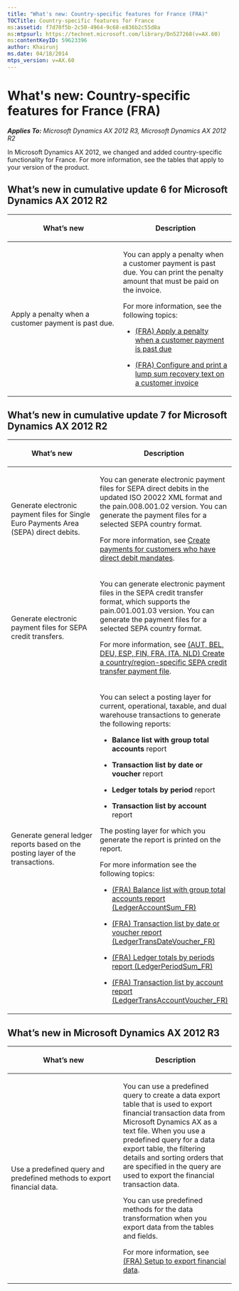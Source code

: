 ```yaml
---
title: "What's new: Country-specific features for France (FRA)"
TOCTitle: Country-specific features for France
ms:assetid: f7d70f5b-2c50-4964-9c68-e836b2c55d8a
ms:mtpsurl: https://technet.microsoft.com/library/Dn527268(v=AX.60)
ms:contentKeyID: 59623396
author: Khairunj
ms.date: 04/18/2014
mtps_version: v=AX.60
---
```


# What's new: Country-specific features for France (FRA) 


_**Applies To:** Microsoft Dynamics AX 2012 R3, Microsoft Dynamics AX 2012 R2_

In Microsoft Dynamics AX 2012, we changed and added country-specific functionality for France. For more information, see the tables that apply to your version of the product.

## What’s new in cumulative update 6 for Microsoft Dynamics AX 2012 R2

<table>
<colgroup>
<col style="width: 50%" />
<col style="width: 50%" />
</colgroup>
<thead>
<tr class="header">
<th><p>What’s new</p></th>
<th><p>Description</p></th>
</tr>
</thead>
<tbody>
<tr class="odd">
<td><p>Apply a penalty when a customer payment is past due.</p></td>
<td><p>You can apply a penalty when a customer payment is past due. You can print the penalty amount that must be paid on the invoice.</p>
<p>For more information, see the following topics:</p>
<ul>
<li><p><a href="fra-apply-a-penalty-when-a-customer-payment-is-past-due.md">(FRA) Apply a penalty when a customer payment is past due</a></p></li>
<li><p><a href="fra-configure-and-print-a-lump-sum-recovery-text-on-a-customer-invoice.md">(FRA) Configure and print a lump sum recovery text on a customer invoice</a></p></li>
</ul></td>
</tr>
</tbody>
</table>


## What’s new in cumulative update 7 for Microsoft Dynamics AX 2012 R2

<table>
<colgroup>
<col style="width: 50%" />
<col style="width: 50%" />
</colgroup>
<thead>
<tr class="header">
<th><p>What’s new</p></th>
<th><p>Description</p></th>
</tr>
</thead>
<tbody>
<tr class="odd">
<td><p>Generate electronic payment files for Single Euro Payments Area (SEPA) direct debits.</p></td>
<td><p>You can generate electronic payment files for SEPA direct debits in the updated ISO 20022 XML format and the pain.008.001.02 version. You can generate the payment files for a selected SEPA country format.</p>
<p>For more information, see <a href="create-payments-for-customers-who-have-direct-debit-mandates.md">Create payments for customers who have direct debit mandates</a>.</p></td>
</tr>
<tr class="even">
<td><p>Generate electronic payment files for SEPA credit transfers.</p></td>
<td><p>You can generate electronic payment files in the SEPA credit transfer format, which supports the pain.001.001.03 version. You can generate the payment files for a selected SEPA country format.</p>
<p>For more information, see <a href="aut-bel-deu-esp-fin-fra-ita-nld-create-a-country-region-specific-sepa-credit-transfer-payment-file.md">(AUT, BEL, DEU, ESP, FIN, FRA, ITA, NLD) Create a country/region-specific SEPA credit transfer payment file</a>.</p></td>
</tr>
<tr class="odd">
<td><p>Generate general ledger reports based on the posting layer of the transactions.</p></td>
<td><p>You can select a posting layer for current, operational, taxable, and dual warehouse transactions to generate the following reports:</p>
<ul>
<li><p><strong>Balance list with group total accounts</strong> report</p></li>
<li><p><strong>Transaction list by date or voucher</strong> report</p></li>
<li><p><strong>Ledger totals by period</strong> report</p></li>
<li><p><strong>Transaction list by account</strong> report</p></li>
</ul>
<p>The posting layer for which you generate the report is printed on the report.</p>
<p>For more information see the following topics:</p>
<ul>
<li><p><a href="fra-balance-list-with-group-total-accounts-report-ledgeraccountsum-fr.md">(FRA) Balance list with group total accounts report (LedgerAccountSum_FR)</a></p></li>
<li><p><a href="fra-transaction-list-by-date-or-voucher-report-ledgertransdatevoucher-fr.md">(FRA) Transaction list by date or voucher report (LedgerTransDateVoucher_FR)</a></p></li>
<li><p><a href="fra-ledger-totals-by-periods-report-ledgerperiodsum-fr.md">(FRA) Ledger totals by periods report (LedgerPeriodSum_FR)</a></p></li>
<li><p><a href="fra-transaction-list-by-account-report-ledgertransaccountvoucher-fr.md">(FRA) Transaction list by account report (LedgerTransAccountVoucher_FR)</a></p></li>
</ul></td>
</tr>
</tbody>
</table>


## What’s new in Microsoft Dynamics AX 2012 R3

<table>
<colgroup>
<col style="width: 50%" />
<col style="width: 50%" />
</colgroup>
<thead>
<tr class="header">
<th><p>What’s new</p></th>
<th><p>Description</p></th>
</tr>
</thead>
<tbody>
<tr class="odd">
<td><p>Use a predefined query and predefined methods to export financial data.</p></td>
<td><p>You can use a predefined query to create a data export table that is used to export financial transaction data from Microsoft Dynamics AX as a text file. When you use a predefined query for a data export table, the filtering details and sorting orders that are specified in the query are used to export the financial transaction data.</p>
<p>You can use predefined methods for the data transformation when you export data from the tables and fields.</p>
<p>For more information, see <a href="fra-setup-to-export-financial-data.md">(FRA) Setup to export financial data</a>.</p></td>
</tr>
</tbody>
</table>

  


